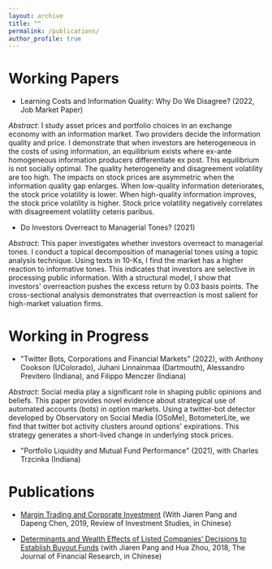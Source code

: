 ```yaml
---
layout: archive
title: ""
permalink: /publications/
author_profile: true
---
```


# Working Papers


* Learning Costs and Information Quality: Why Do We Disagree? (2022, Job Market Paper)

*Abstract*: I study asset prices and portfolio choices in an exchange economy with an information market. Two providers decide the information quality and price. I demonstrate that when investors are heterogeneous in the costs of using information, an equilibrium exists where ex-ante homogeneous information producers differentiate ex post. This equilibrium is not socially optimal. The quality heterogeneity and disagreement volatility are too high. The impacts on stock prices are asymmetric when the information quality gap enlarges. When low-quality information deteriorates, the stock price volatility is lower. When high-quality information improves, the stock price volatility is higher. Stock price volatility negatively correlates with disagreement volatility ceteris paribus. 



* Do Investors Overreact to Managerial Tones? (2021)

*Abstract*: This paper investigates whether investors overreact to managerial tones. I conduct a topical decomposition of managerial tones using a topic analysis technique. Using texts in 10-Ks, I find the market has a higher reaction to informative tones. This indicates that investors are selective in processing public information. With a structural model, I show that investors' overreaction pushes the excess return by 0.03 basis points. The cross-sectional analysis demonstrates that overreaction is most salient for high-market valuation firms. 




# Working in Progress

* "Twitter Bots, Corporations and Financial Markets" (2022), with Anthony Cookson (UColorado), Juhani Linnainmaa (Dartmouth), Alessandro Previtero (Indiana), and Filippo Menczer (Indiana) 

*Abstract*: Social media play a significant role in shaping public opinions and beliefs. This paper provides novel evidence about strategical use of automated accounts (bots) in option markets. Using a twitter-bot detector developed by Observatory on Social Media (OSoMe), BotometerLite, we find that twitter bot activity clusters around options' expirations. This strategy generates a short-lived change in underlying stock prices. 

* "Portfolio Liquidity and Mutual Fund Performance" (2021), with Charles Trzcinka (Indiana) 

		

# Publications
* [Margin Trading and Corporate Investment](http://www.google.com/url?q=http%3A%2F%2Fwww.cnki.com.cn%2FArticle%2FCJFDTotal-TZYJ201904002.htm&sa=D&sntz=1&usg=AFQjCNHG-QTMA75ifTbhA1fzI5Eov1jXcw) (With Jiaren Pang and Dapeng Chen, 2019, Review of Investment Studies, in Chinese)

* [Determinants and Wealth Effects of Listed Companies’ Decisions to Establish Buyout Funds](http://www.google.com/url?q=http%3A%2F%2Fwww.jryj.org.cn%2FCN%2Fabstract%2Fabstract355.shtml&sa=D&sntz=1&usg=AFQjCNEfPfn-n0E0100Vnz66TeewSqbxYw) (with Jiaren Pang and Hua Zhou, 2018, The Journal of Financial Research, in Chinese)
